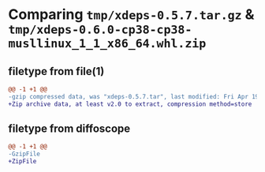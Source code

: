 # Comparing `tmp/xdeps-0.5.7.tar.gz` & `tmp/xdeps-0.6.0-cp38-cp38-musllinux_1_1_x86_64.whl.zip`

## filetype from file(1)

```diff
@@ -1 +1 @@
-gzip compressed data, was "xdeps-0.5.7.tar", last modified: Fri Apr 19 13:21:11 2024, max compression
+Zip archive data, at least v2.0 to extract, compression method=store
```

## filetype from diffoscope

```diff
@@ -1 +1 @@
-GzipFile
+ZipFile
```

